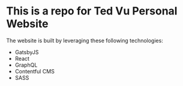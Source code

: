 # This is a repo for Ted Vu Personal Website

The website is built by leveraging these following technologies:
* GatsbyJS
* React
* GraphQL
* Contentful CMS
* SASS
